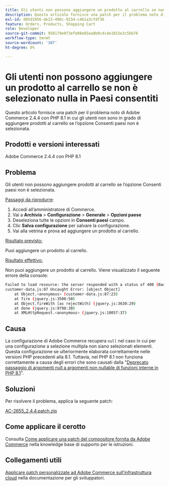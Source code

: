 ```yaml
---
title: Gli utenti non possono aggiungere un prodotto al carrello se non è selezionato nulla in Paesi consentiti
description: Questo articolo fornisce una patch per il problema noto di Adobe Commerce 2.4.4 con PHP 8.1 in cui gli utenti non sono in grado di aggiungere prodotti al carrello se l’opzione Consenti paesi non è selezionata.
exl-id: d05d1956-de23-496c-9234-c461a3cfdf36
feature: Orders, Products, Shopping Cart
role: Developer
source-git-commit: 958179e0f3efe08e65ea8b0c4c4e1015e3c5bb76
workflow-type: tm+mt
source-wordcount: '307'
ht-degree: 0%

---
```


# Gli utenti non possono aggiungere un prodotto al carrello se non è selezionato nulla in Paesi consentiti

Questo articolo fornisce una patch per il problema noto di Adobe Commerce 2.4.4 con PHP 8.1 in cui gli utenti non sono in grado di aggiungere prodotti al carrello se l’opzione Consenti paesi non è selezionata.

## Prodotti e versioni interessati

Adobe Commerce 2.4.4 con PHP 8.1

## Problema

Gli utenti non possono aggiungere prodotti al carrello se l’opzione Consenti paesi non è selezionata.

<u>Passaggi da riprodurre</u>:

1. Accedi all’amministratore di Commerce.
1. Vai a **Archivia** > **Configurazione** > **Generale** > **Opzioni paese**
1. Deseleziona tutte le opzioni in **Consenti paesi** campo.
1. Clic **Salva configurazione** per salvare la configurazione.
1. Vai alla vetrina e prova ad aggiungere un prodotto al carrello.

<u>Risultato previsto:</u>

Puoi aggiungere un prodotto al carrello.

<u>Risultato effettivo:</u>

Non puoi aggiungere un prodotto al carrello. Viene visualizzato il seguente errore della console:

```bash
Failed to load resource: the server responded with a status of 400 (Bad Request)
customer-data.js:87 Uncaught Error: [object Object]
    at Object.<anonymous> (customer-data.js:87:23)
    at fire (jquery.js:3500:50)
    at Object.fireWith [as rejectWith] (jquery.js:3630:29)
    at done (jquery.js:9798:30)
    at XMLHttpRequest.<anonymous> (jquery.js:10057:37)
```

## Causa

La configurazione di Adobe Commerce recupera `null` nel caso in cui per una configurazione a selezione multipla non siano selezionati elementi. Questa configurazione se ulteriormente elaborata correttamente nelle versioni PHP precedenti alla 8.1. Tuttavia, nel PHP 8.1 non funziona correttamente a causa degli errori che sono causati dalla &quot;[Deprecato passaggio di argomenti null a argomenti non nullable di funzioni interne in PHP 8.1](https://wiki.php.net/rfc/deprecate_null_to_scalar_internal_arg)&quot;.

## Soluzioni

Per risolvere il problema, applica la seguente patch:

[AC-2655_2.4.4.patch.zip](assets/AC-2655_2.4.4.patch.zip)

## Come applicare il cerotto

Consulta [Come applicare una patch del compositore fornita da Adobe Commerce](/help/how-to/general/how-to-apply-a-composer-patch-provided-by-magento.md) nella knowledge base di supporto per le istruzioni.

## Collegamenti utili

[Applicare patch personalizzate ad Adobe Commerce sull’infrastruttura cloud](https://devdocs.magento.com/guides/v2.3/cloud/project/project-patch.html) nella documentazione per gli sviluppatori.
